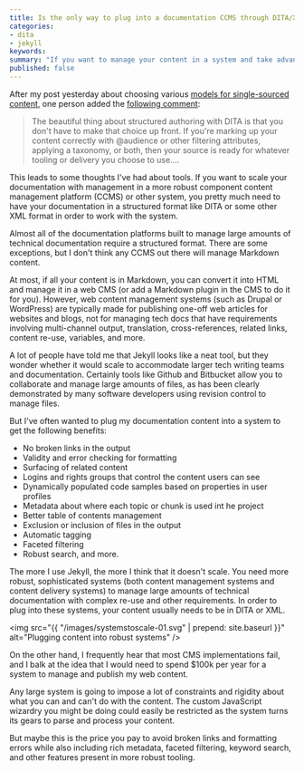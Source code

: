 ```yaml
---
title: Is the only way to plug into a documentation CCMS through DITA/XML?
categories:
- dita
- jekyll
keywords: 
summary: "If you want to manage your content in a system and take advantage of more robust documentation management, it seems like your content almost always needs to be in DITA or XML for the system to parse and process it. This will likely always push large teams toward DITA/XML."
published: false
---
```


After my post yesterday about choosing various [models for single-sourced content](http://idratherbewriting.com/2016/02/11/the-problem-with-single-source-publishing/), one person added the [following comment](http://idratherbewriting.com/2016/02/11/the-problem-with-single-source-publishing/#comment-2510062908):

>The beautiful thing about structured authoring with DITA is that you don't have to make that choice up front. If you're marking up your content correctly with @audience or other filtering attributes, applying a taxonomy, or both, then your source is ready for whatever tooling or delivery you choose to use....

This leads to some thoughts I've had about tools. If you want to scale your documentation with management in a more robust component content management platform (CCMS) or other system, you pretty much need to have your documentation in a structured format like DITA or some other XML format in order to work with the system. 

Almost all of the documentation platforms built to manage large amounts of technical documentation require a structured format. There are some exceptions, but I don't think any CCMS out there will manage Markdown content. 

At most, if all your content is in Markdown, you can convert it into HTML and manage it in a web CMS (or add a Markdown plugin in the CMS to do it for you). However, web content management systems (such as Drupal or WordPress) are typically made for publishing one-off web articles for websites and blogs, not for managing tech docs that have requirements involving multi-channel output, translation, cross-references, related links, content re-use, variables, and more.

A lot of people have told me that Jekyll looks like a neat tool, but they wonder whether it would scale to accommodate larger tech writing teams and documentation. Certainly tools like Github and Bitbucket allow you to collaborate and manage large amounts of files, as has been clearly demonstrated by many software developers using revision control to manage files. 

But I've often wanted to plug my documentation content into a system to get the following benefits:

* No broken links in the output
* Validity and error checking for formatting
* Surfacing of related content
* Logins and rights groups that control the content users can see
* Dynamically populated code samples based on properties in user profiles
* Metadata about where each topic or chunk is used int he project
* Better table of contents management
* Exclusion or inclusion of files in the output
* Automatic tagging
* Faceted filtering
* Robust search, and more.

The more I use Jekyll, the more I think that it doesn't scale. You need more robust, sophisticated systems (both content management systems and content delivery systems) to manage large amounts of technical documentation with complex re-use and other requirements. In order to plug into these systems, your content usually needs to be in DITA or XML.

<img src="{{ "/images/systemstoscale-01.svg" | prepend: site.baseurl }}" alt="Plugging content into robust systems" />

On the other hand, I frequently hear that most CMS implementations fail, and I balk at the idea that I would need to spend $100k per year for a system to manage and publish my web content. 

Any large system is going to impose a lot of constraints and rigidity about what you can and can't do with the content. The custom JavaScript wizardry you might be doing could easily be restricted as the system turns its gears to parse and process your content.

But maybe this is the price you pay to avoid broken links and formatting errors while also including rich metadata, faceted filtering, keyword search, and other features present in more robust tooling.
 